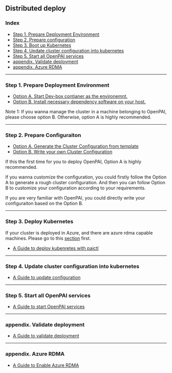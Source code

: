 <!--
  Copyright (c) Microsoft Corporation
  All rights reserved.

  MIT License

  Permission is hereby granted, free of charge, to any person obtaining a copy of this software and associated
  documentation files (the "Software"), to deal in the Software without restriction, including without limitation
  the rights to use, copy, modify, merge, publish, distribute, sublicense, and/or sell copies of the Software, and
  to permit persons to whom the Software is furnished to do so, subject to the following conditions:
  The above copyright notice and this permission notice shall be included in all copies or substantial portions of the Software.

  THE SOFTWARE IS PROVIDED *AS IS*, WITHOUT WARRANTY OF ANY KIND, EXPRESS OR IMPLIED, INCLUDING
  BUT NOT LIMITED TO THE WARRANTIES OF MERCHANTABILITY, FITNESS FOR A PARTICULAR PURPOSE AND
  NONINFRINGEMENT. IN NO EVENT SHALL THE AUTHORS OR COPYRIGHT HOLDERS BE LIABLE FOR ANY CLAIM,
  DAMAGES OR OTHER LIABILITY, WHETHER IN AN ACTION OF CONTRACT, TORT OR OTHERWISE, ARISING FROM,
  OUT OF OR IN CONNECTION WITH THE SOFTWARE OR THE USE OR OTHER DEALINGS IN THE SOFTWARE.
-->

## Distributed deploy 

### Index
- [Step 1. Prepare Deployment Environment](#c-step-1)
- [Step 2. Prepare configuration](#c-step-2)
- [Step 3. Boot up Kubernetes](#c-step-3)
- [Step 4. Update cluster configuration into kubernetes](#c-step-4)
- [Step 5. Start all OpenPAI services](#c-step-5)
- [appendix. Validate deployment](#appendix)
- [appendix. Azure RDMA](#az_rdma)

***

### Step 1. Prepare Deployment Environment <a name="c-step-1"></a>

- [Option A. Start Dev-box contianer as the environemnt.](./how-to-setup-dev-box.md) 
- [Option B. Install necessary dependency software on your host.](./how-to-install-depdencey.md)

Note 1: If you wanna manage the cluster in a machine belonging to OpenPAI, please choose option B. Otherwise, option A is highly recommended.

***

### Step 2. Prepare Configuraiton <a name="c-step-2"></a>

- [Option A. Generate the Cluster Configuration from template](./how-to-generate-cluster-config.md)
- [Option B. Write your own Cluster Configuration](./customized-configuration.md)

If this the first time for you to deploy OpenPAI, Option A is highly recommended. 

If you wanna customize the configuration, you could firstly follow the Option A to generate a rough cluster configuration. And then you can follow Option B to customize your configuration according to your requirements.

If you are very familiar with OpenPAI, you could directly write your configuraiton based on the Option B.

***

### Step 3. Deploy Kubernetes <a name="c-step-3"></a>


If your cluster is deployed in Azure, and there are azure rdma capable machines. Please go to this [section](#az_rdma) first.

- [A Guide to deploy kubenretes with paictl](./how-to-bootup-k8s.md)

***

### Step 4. Update cluster configuration into kubernetes <a name="c-step-4"></a>

- [A Guide to update configuration](./push-cfg-and-set-id.md)

***

### Step 5. Start all OpenPAI services <a name="c-step-5"></a>

- [A Guide to start OpenPAI services](./how-to-start-pai-serv.md)


***

### appendix. Validate deployment <a name="appendix"></a>

- [A Guide to validate deployment](./validate-deployment.md)

***


### appendix. Azure RDMA <a name="az_rdma"></a>

- [A Guide to Enable Azure RDMA](./azure/enable-az-rdma.md)